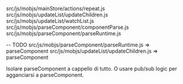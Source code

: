 src/js/mobjs/mainStore/actions/repeat.js
src/js/mobjs/updateList/updateChildren.js
src/js/mobjs/updateList/watchList.js
src/js/mobjs/parseComponent/componentParse.js
src/js/mobjs/parseComponent/parseRuntime.js


-- TODO
src/js/mobjs/parseComponent/parseRuntime.js => parseComponent
src/js/mobjs/updateList/updateChildren.js => parseComponent

Isolare parseComponent a cappello di tutto.
O usare pub/sub logic per agganciarsi a parseComponent.
